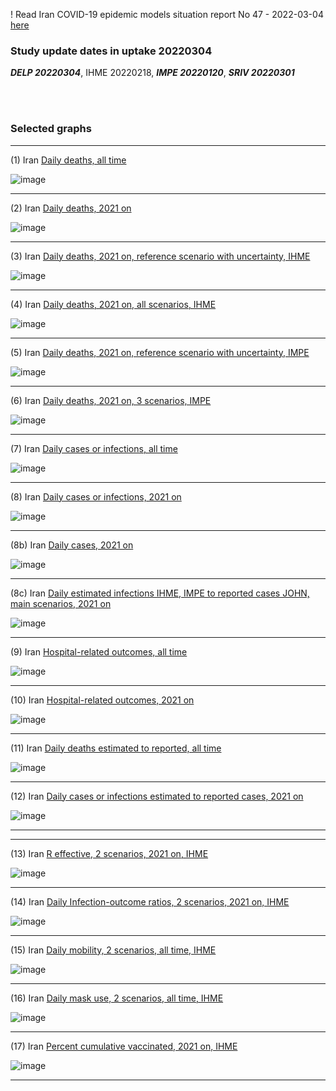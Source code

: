 ! Read Iran COVID-19 epidemic models situation report No 47 - 2022-03-04 [here](https://github.com/pourmalek/covir2/blob/main/situation%20reports/47%20Iran%20COVID-19%20epidemic%20models%20situation%20report%20No%2047%20–%202022-03-04.pdf)

### Study update dates in uptake 20220304

**_DELP 20220304_**, IHME 20220218, **_IMPE 20220120_**, **_SRIV 20220301_** 


<br/><br/> 




### Selected graphs

****

(1) Iran [Daily deaths, all time](https://github.com/pourmalek/covir2/blob/main/20220304/output/merge/graph%2011%20COVID-19%20daily%20deaths%2C%20Iran%2C%20reference%20scenarios%2C%20all%20time.pdf)

![image](https://user-images.githubusercontent.com/30849720/157355486-4a7f4a89-16a9-4cf6-b93d-f7a5c5f8c030.png)

****

(2) Iran [Daily deaths, 2021 on](https://github.com/pourmalek/covir2/blob/main/20220304/output/merge/graph%2012%20COVID-19%20daily%20deaths%2C%20Iran%2C%20reference%20scenarios.pdf)

![image](https://user-images.githubusercontent.com/30849720/157358108-10b1fa59-f944-4fc4-af88-186f02016cc0.png)

****

(3) Iran [Daily deaths, 2021 on, reference scenario with uncertainty, IHME](https://github.com/pourmalek/covir2/blob/main/20220304/output/merge/graph%2014%20COVID-19%20daily%20deaths%2C%20Iran%2C%20reference%20scenario%20with%20uncertainty%2C%20IHME.pdf)

![image](https://user-images.githubusercontent.com/30849720/157358256-456d7261-7cbf-46cb-bc08-ea924351ed20.png)

****

(4) Iran [Daily deaths, 2021 on, all scenarios, IHME](https://github.com/pourmalek/covir2/blob/main/20220304/output/merge/graph%2015%20COVID-19%20daily%20deaths%2C%20Iran%2C%20all%20scenarios%2C%20IHME.pdf)

![image](https://user-images.githubusercontent.com/30849720/157358323-1941ac43-fafd-4890-b4ad-14a91206598e.png)

****

(5) Iran [Daily deaths, 2021 on, reference scenario with uncertainty, IMPE](https://github.com/pourmalek/covir2/blob/main/20220304/output/merge/graph%2016%20COVID-19%20daily%20deaths%2C%20Iran%2C%20reference%20scenario%20with%20uncertainty%2C%20IMPE.pdf)

![image](https://user-images.githubusercontent.com/30849720/157358518-69e65750-ad1d-4fde-9f95-10d1202a525c.png)

****

(6) Iran [Daily deaths, 2021 on, 3 scenarios, IMPE](https://github.com/pourmalek/covir2/blob/main/20220304/output/merge/graph%2017%20COVID-19%20daily%20deaths%2C%20Iran%2C%203%20scenarios%2C%20IMPE.pdf)

![image](https://user-images.githubusercontent.com/30849720/157358445-9bdd4e94-2e3d-4193-bc0f-120b8b507c87.png)

****

(7) Iran [Daily cases or infections, all time](https://github.com/pourmalek/covir2/blob/main/20220304/output/merge/graph%2021%20COVID-19%20daily%20cases%2C%20Iran%2C%20reference%20scenarios%2C%20all%20time.pdf)

![image](https://user-images.githubusercontent.com/30849720/157362170-94daa695-b03e-4bdb-80a1-57b2700e83a8.png)

****

(8) Iran [Daily cases or infections, 2021 on](https://github.com/pourmalek/covir2/blob/main/20220304/output/merge/graph%2022%20COVID-19%20daily%20cases%2C%20Iran%2C%20reference%20scenarios.pdf)

![image](https://user-images.githubusercontent.com/30849720/157362322-d84cf8ae-09e3-462c-b5e7-913722fc3094.png)

****

(8b) Iran [Daily cases, 2021 on](https://github.com/pourmalek/covir2/blob/main/20220304/output/merge/graph%2022b%20COVID-19%20daily%20cases%2C%20Iran%2C%20reference%20scenarios.pdf)

![image](https://user-images.githubusercontent.com/30849720/157362431-fd90e20f-f304-4dbd-967b-202d619ad715.png)

****

(8c) Iran [Daily estimated infections IHME, IMPE to reported cases JOHN, main scenarios, 2021 on](https://github.com/pourmalek/covir2/blob/main/20220304/output/merge/graph%2029%20C19%20daily%20estimated%20infections%20to%20reported%20cases%2C%20Iran%2C%20reference%20scenarios%202021.pdf)

![image](https://user-images.githubusercontent.com/30849720/157362659-5176c987-054d-4d66-88a8-209a1c33b258.png)

****

(9) Iran [Hospital-related outcomes, all time](https://github.com/pourmalek/covir2/blob/main/20220304/output/merge/graph%2071a%20COVID-19%20hospital-related%20outcomes%2C%20all%20time.pdf)

![image](https://user-images.githubusercontent.com/30849720/157362741-65c335e3-8a9a-43c4-a386-c0aec82dd4d4.png)

****

(10) Iran [Hospital-related outcomes, 2021 on](https://github.com/pourmalek/covir2/blob/main/20220304/output/merge/graph%2072%20COVID-19%20hospital-related%20outcomes%2C%20wo%20extremes%2C%202021.pdf)

![image](https://user-images.githubusercontent.com/30849720/157362836-3c081c95-6c8f-4491-9cb7-67dcfc419c12.png)

****

(11) Iran [Daily deaths estimated to reported, all time](https://github.com/pourmalek/covir2/blob/main/20220304/output/merge/graph%2091%20COVID-19%20daily%20deaths%20estimated%20to%20reported%2C%20Iran%2C%20reference%20scenarios%2C%20all%20time.pdf)

![image](https://user-images.githubusercontent.com/30849720/157362910-a16a1338-ef74-4b82-8faa-4038cc74b20f.png)

****

(12) Iran [Daily cases or infections estimated to reported cases, 2021 on](https://github.com/pourmalek/covir2/blob/main/20220304/output/merge/graph%2094%20COVID-19%20daily%20cases%20estimated%20to%20reported%2C%20Iran%2C%20reference%20scenarios.pdf) 

![image](https://user-images.githubusercontent.com/30849720/157362985-21c81d24-c54c-4317-918d-96ed45a0c36b.png)

****
****

(13) Iran [R effective, 2 scenarios, 2021 on, IHME](https://github.com/pourmalek/covir2/blob/main/20220304/output/merge/graph%20101%20COVID-19%20R%20effective%2C%20Iran%2C%202%20scenarios%2001jun2021%20on.pdf)

![image](https://user-images.githubusercontent.com/30849720/157363084-08a7b322-bcd3-42fa-964f-2487160e02a5.png)

****

(14) Iran [Daily Infection-outcome ratios, 2 scenarios, 2021 on, IHME](https://github.com/pourmalek/covir2/blob/main/20220304/output/merge/graph%20102%20COVID-19%20daily%20Infection%20outcomes%20ratios%2C%20Iran%202%20scenarios%2C%20IHME.pdf)

![image](https://user-images.githubusercontent.com/30849720/157363137-ecacb2fb-48c0-4c55-ab52-073ea7850af3.png)

****

(15) Iran [Daily mobility, 2 scenarios, all time, IHME](https://github.com/pourmalek/covir2/blob/main/20220304/output/merge/graph%20103%20COVID-19%20daily%20mobility%2C%20Iran%2C%202%20scenarios%20IHME.pdf)

![image](https://user-images.githubusercontent.com/30849720/157363219-4701e233-3fd6-402d-be75-59fd14236fa7.png)

****

(16) Iran [Daily mask use, 2 scenarios, all time, IHME](https://github.com/pourmalek/covir2/blob/main/20220304/output/merge/graph%20104%20COVID-19%20daily%20mask_use%2C%20Iran%2C%202%20scenarios%20IHME.pdf)

![image](https://user-images.githubusercontent.com/30849720/157363622-998919ee-fa78-4e1a-b39b-7c1f7a8bfe8a.png)

****

(17) Iran [Percent cumulative vaccinated, 2021 on, IHME](https://github.com/pourmalek/covir2/blob/main/20220304/output/merge/graph%20105%20COVID-19%20cumulative%20vaccinated%20percent%2C%20Iran%20IHME.pdf)

![image](https://user-images.githubusercontent.com/30849720/157363686-76d1d436-cf25-49af-a3ac-8bf958350363.png)

****



